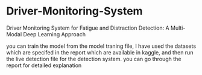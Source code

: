 # Driver-Monitoring-System
Driver Monitoring System for Fatigue and Distraction Detection: A Multi-Modal Deep Learning Approach

you can train the model from the model traning file, I have used the datasets which are specifed in the report which are available in kaggle, and then run the live detection file for the detection system. 
you can go through the report for detailed explanation
